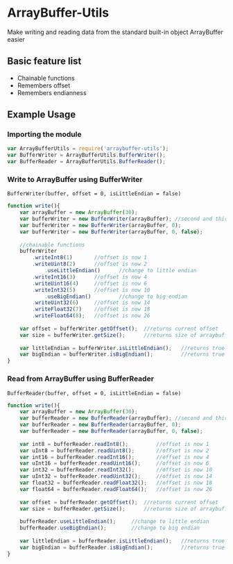 # ArrayBuffer-Utils

Make writing and reading data from the standard built-in object ArrayBuffer easier

## Basic feature list
* Chainable functions
* Remembers offset
* Remembers endianness

## Example Usage

### Importing the module

```javascript
var ArrayBufferUtils = require('arraybuffer-utils');
var BufferWriter = ArrayBufferUtils.BufferWriter();
var BufferReader = ArrayBufferUtils.BufferReader();
```

### Write to ArrayBuffer using BufferWriter
`BufferWriter(buffer, offset = 0, isLittleEndian = false)`
```javascript
function write(){
	var arrayBuffer = new ArrayBuffer(30);
    var bufferWriter = new BufferWriter(arrayBuffer); //second and third parameters are optional
    var bufferWriter = new BufferWriter(arrayBuffer, 0); 
    var bufferWriter = new BufferWriter(arrayBuffer, 0, false);
    
    //chainable functions
    bufferWriter
    	.writeInt8(1)		//offset is now 1
        .writeUint8(2)		//offset is now 2
        	.useLittleEndian()		//change to little endian
        .writeInt16(3)		//offset is now 4
        .writeUint16(4)		//offset is now 6
        .writeInt32(5)		//offset is now 10
        	.useBigEndian()			//change to big endian
        .writeUint32(6)		//offset is now 14
        .writeFloat32(7)	//offset is now 18
        .writeFloat64(8);	//offset is now 26
        
   	var offset = bufferWriter.getOffset(); 	//returns current offset
    var size = bufferWriter.getSize(); 		//returns size of arraybuffer in bytes
    
    var littleEndian = bufferWriter.isLittleEndian(); 	//returns true if currently using little endian
    var bigEndian = bufferWriter.isBigEndian();			//returns true if currently using big endian
}
```

### Read from ArrayBuffer using BufferReader
`BufferReader(buffer, offset = 0, isLittleEndian = false)`
```javascript
function write(){
	var arrayBuffer = new ArrayBuffer(30);
    var bufferReader = new BufferReader(arrayBuffer); //second and third parameters are optional
    var bufferReader = new BufferReader(arrayBuffer, 0); 
    var bufferReader = new BufferReader(arrayBuffer, 0, false);
   	
    var int8 = bufferReader.readInt8();			//offset is now 1
    var uInt8 = bufferReader.readUint8();		//offset is now 2
    var int16 = bufferReader.readInt16();		//offset is now 4
    var uInt16 = bufferReader.readUint16();		//offset is now 6
    var int32 = bufferReader.readInt32();		//offset is now 10
    var uInt32 = bufferReader.readUint32();		//offset is now 14
    var float32 = bufferReader.readFloat32();	//offset is now 18
    var float64 = bufferReader.readFloat64();	//offset is now 26
        
   	var offset = bufferReader.getOffset(); 	//returns current offset
    var size = bufferReader.getSize(); 		//returns size of arraybuffer in bytes
    
    bufferReader.useLittleEndian(); 	//change to little endian
    bufferReader.useBigEndian();		//change to big endian
    
    var littleEndian = bufferReader.isLittleEndian(); 	//returns true if currently using little endian
    var bigEndian = bufferReader.isBigEndian();			//returns true if currently using big endian
}
```
